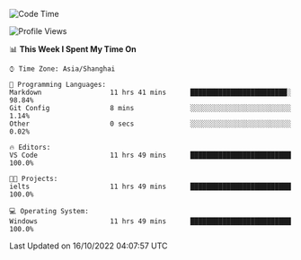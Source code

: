 <!--START_SECTION:waka-->
![Code Time](http://img.shields.io/badge/Code%20Time-220%20hrs%2054%20mins-blue)

![Profile Views](http://img.shields.io/badge/Profile%20Views-0-blue)

📊 **This Week I Spent My Time On** 

```text
⌚︎ Time Zone: Asia/Shanghai

💬 Programming Languages: 
Markdown                 11 hrs 41 mins      ████████████████████████░   98.84% 
Git Config               8 mins              ░░░░░░░░░░░░░░░░░░░░░░░░░   1.14% 
Other                    0 secs              ░░░░░░░░░░░░░░░░░░░░░░░░░   0.02%

🔥 Editors: 
VS Code                  11 hrs 49 mins      █████████████████████████   100.0%

🐱‍💻 Projects: 
ielts                    11 hrs 49 mins      █████████████████████████   100.0%

💻 Operating System: 
Windows                  11 hrs 49 mins      █████████████████████████   100.0%

```


 Last Updated on 16/10/2022 04:07:57 UTC
<!--END_SECTION:waka-->